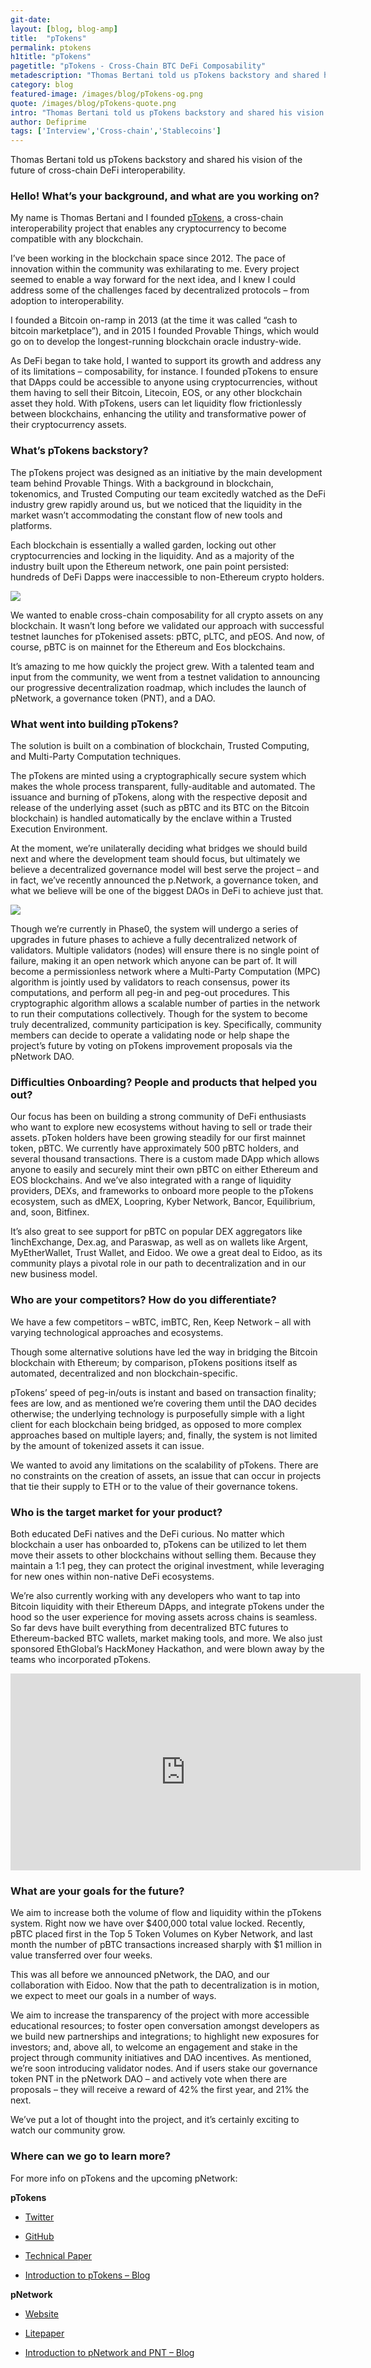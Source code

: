 ```yaml
---
git-date:
layout: [blog, blog-amp]
title:  "pTokens"
permalink: ptokens
h1title: "pTokens"
pagetitle: "pTokens - Cross-Chain BTC DeFi Composability"
metadescription: "Thomas Bertani told us pTokens backstory and shared his vision of the future of cross-chain DeFi interoperability"
category: blog
featured-image: /images/blog/pTokens-og.png
quote: /images/blog/pTokens-quote.png
intro: "Thomas Bertani told us pTokens backstory and shared his vision of the future of cross-chain DeFi interoperability"
author: Defiprime
tags: ['Interview','Cross-chain','Stablecoins']
---
```

Thomas Bertani told us pTokens backstory and shared his vision of the future of cross-chain DeFi interoperability.

### Hello! What’s your background, and what are you working on?

My name is Thomas Bertani and I founded [pTokens](https://ptokens.io/), a cross-chain interoperability project that enables any cryptocurrency to become compatible with any blockchain.

I’ve been working in the blockchain space since 2012. The pace of innovation within the community was exhilarating to me. Every project seemed to enable a way forward for the next idea, and I knew I could address some of the challenges faced by decentralized protocols – from adoption to interoperability.

I founded a Bitcoin on-ramp in 2013 (at the time it was called “cash to bitcoin marketplace”), and in 2015 I founded Provable Things, which would go on to develop the longest-running blockchain oracle industry-wide.

As DeFi began to take hold, I wanted to support its growth and address any of its limitations – composability, for instance. I founded pTokens to ensure that DApps could be accessible to anyone using cryptocurrencies, without them having to sell their Bitcoin, Litecoin, EOS, or any other blockchain asset they hold. With pTokens, users can let liquidity flow frictionlessly between blockchains, enhancing the utility and transformative power of their cryptocurrency assets.

### What’s pTokens backstory?

The pTokens project was designed as an initiative by the main development team behind Provable Things. With a background in blockchain, tokenomics, and Trusted Computing our team excitedly watched as the DeFi industry grew rapidly around us, but we noticed that the liquidity in the market wasn’t accommodating the constant flow of new tools and platforms.

Each blockchain is essentially a walled garden, locking out other cryptocurrencies and locking in the liquidity. And as a majority of the industry built upon the Ethereum network, one pain point persisted: hundreds of DeFi Dapps were inaccessible to non-Ethereum crypto holders.

![](/images/blog/pTokens-image1.png)

We wanted to enable cross-chain composability for all crypto assets on any blockchain. It wasn’t long before we validated our approach with successful testnet launches for pTokenised assets: pBTC, pLTC, and pEOS. And now, of course, pBTC is on mainnet for the Ethereum and Eos blockchains.

It’s amazing to me how quickly the project grew. With a talented team and input from the community, we went from a testnet validation to announcing our progressive decentralization roadmap, which includes the launch of pNetwork, a governance token (PNT), and a DAO.

### What went into building pTokens?

The solution is built on a combination of blockchain, Trusted Computing, and Multi-Party Computation techniques.

The pTokens are minted using a cryptographically secure system which makes the whole process transparent, fully-auditable and automated. The issuance and burning of pTokens, along with the respective deposit and release of the underlying asset (such as pBTC and its BTC on the Bitcoin blockchain) is handled automatically by the enclave within a Trusted Execution Environment.

At the moment, we’re unilaterally deciding what bridges we should build next and where the development team should focus, but ultimately we believe a decentralized governance model will best serve the project – and in fact, we’ve recently announced the p.Network, a governance token, and what we believe will be one of the biggest DAOs in DeFi to achieve just that.

![](/images/blog/pTokens-image2.png)

Though we’re currently in Phase0, the system will undergo a series of upgrades in future phases to achieve a fully decentralized network of validators. Multiple validators (nodes) will ensure there is no single point of failure, making it an open network which anyone can be part of. It will become a permissionless network where a Multi-Party Computation (MPC) algorithm is jointly used by validators to reach consensus, power its computations, and perform all peg-in and peg-out procedures. This cryptographic algorithm allows a scalable number of parties in the network to run their computations collectively. Though for the system to become truly decentralized, community participation is key. Specifically, community members can decide to operate a validating node or help shape the project’s future by voting on pTokens improvement proposals via the pNetwork DAO.

### Difficulties Onboarding? People and products that helped you out?

Our focus has been on building a strong community of DeFi enthusiasts who want to explore new ecosystems without having to sell or trade their assets. pToken holders have been growing steadily for our first mainnet token, pBTC. We currently have approximately 500 pBTC holders, and several thousand transactions. There is a custom made DApp which allows anyone to easily and securely mint their own pBTC on either Ethereum and EOS blockchains. And we’ve also integrated with a range of liquidity providers, DEXs, and frameworks to onboard more people to the pTokens ecosystem, such as dMEX, Loopring, Kyber Network, Bancor, Equilibrium, and, soon, Bitfinex.

It’s also great to see support for pBTC on popular DEX aggregators like 1inchExchange, Dex.ag, and Paraswap, as well as on wallets like Argent, MyEtherWallet, Trust Wallet, and Eidoo. We owe a great deal to Eidoo, as its community plays a pivotal role in our path to decentralization and in our new business model.

### Who are your competitors? How do you differentiate?

We have a few competitors – wBTC, imBTC, Ren, Keep Network – all with varying technological approaches and ecosystems.

Though some alternative solutions have led the way in bridging the Bitcoin blockchain with Ethereum; by comparison, pTokens positions itself as automated, decentralized and non blockchain-specific.

pTokens’ speed of peg-in/outs is instant and based on transaction finality; fees are low, and as mentioned we’re covering them until the DAO decides otherwise; the underlying technology is purposefully simple with a light client for each blockchain being bridged, as opposed to more complex approaches based on multiple layers; and, finally, the system is not limited by the amount of tokenized assets it can issue.

We wanted to avoid any limitations on the scalability of pTokens. There are no constraints on the creation of assets, an issue that can occur in projects that tie their supply to ETH or to the value of their governance tokens.

### Who is the target market for your product?

Both educated DeFi natives and the DeFi curious. No matter which blockchain a user has onboarded to, pTokens can be utilized to let them move their assets to other blockchains without selling them. Because they maintain a 1:1 peg, they can protect the original investment, while leveraging for new ones within non-native DeFi ecosystems.

We’re also currently working with any developers who want to tap into Bitcoin liquidity with their Ethereum DApps, and integrate pTokens under the hood so the user experience for moving assets across chains is seamless. So far devs have built everything from decentralized BTC futures to Ethereum-backed BTC wallets, market making tools, and more. We also just sponsored EthGlobal’s HackMoney Hackathon, and were blown away by the teams who incorporated pTokens.

<iframe width="560" height="315" src="https://www.youtube.com/embed/nI74OJ-DUqc" frameborder="0" allow="accelerometer; autoplay; encrypted-media; gyroscope; picture-in-picture" allowfullscreen></iframe>

### What are your goals for the future?

We aim to increase both the volume of flow and liquidity within the pTokens system. Right now we have over $400,000 total value locked. Recently, pBTC placed first in the Top 5 Token Volumes on Kyber Network, and last month the number of pBTC transactions increased sharply with $1 million in value transferred over four weeks.

This was all before we announced pNetwork, the DAO, and our collaboration with Eidoo. Now that the path to decentralization is in motion, we expect to meet our goals in a number of ways.

We aim to increase the transparency of the project with more accessible educational resources; to foster open conversation amongst developers as we build new partnerships and integrations; to highlight new exposures for investors; and, above all, to welcome an engagement and stake in the project through community initiatives and DAO incentives. As mentioned, we’re soon introducing validator nodes. And if users stake our governance token PNT in the pNetwork DAO – and actively vote when there are proposals – they will receive a reward of 42% the first year, and 21% the next.

We’ve put a lot of thought into the project, and it’s certainly exciting to watch our community grow.

### Where can we go to learn more?

For more info on pTokens and the upcoming pNetwork:

**pTokens**

- [Twitter](https://twitter.com/ptokens_io)

- [GitHub](https://github.com/provable-things/ptokens.js)

- [Technical Paper](https://ptokens.io/ptokens-rev5b.pdf)

- [Introduction to pTokens – Blog](https://medium.com/provable/introducing-ptokens-provable-portable-pegged-70911e200933)

**pNetwork**

- [Website](https://p.Network)

- [Litepaper](https://p.network/docs/pNetwork%20litepaper%20-%20DRAFT%20%28rev%205%29.pdf)

- [Introduction to pNetwork and PNT – Blog](https://medium.com/@provablethings/introducing-the-pnetwork-pnt-2354f7ab06f)
